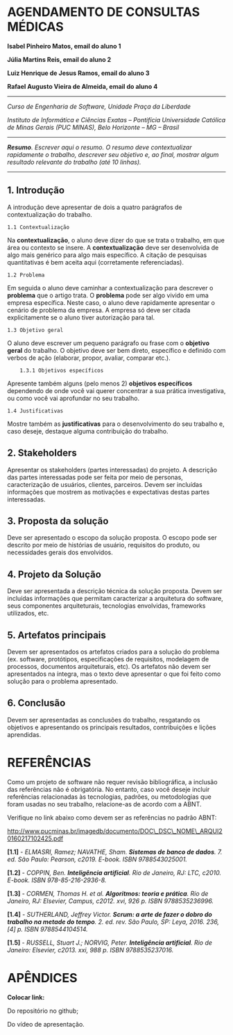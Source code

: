 # AGENDAMENTO DE CONSULTAS MÉDICAS


**Isabel Pinheiro Matos, email do aluno 1**

**Júlia Martins Reis, email do aluno 2**

**Luiz Henrique de Jesus Ramos, email do aluno 3**

**Rafael Augusto Vieira de Almeida, email do aluno 4**

---

_Curso de Engenharia de Software, Unidade Praça da Liberdade_

_Instituto de Informática e Ciências Exatas – Pontifícia Universidade Católica de Minas Gerais (PUC MINAS), Belo Horizonte – MG – Brasil_

---

_**Resumo**. Escrever aqui o resumo. O resumo deve contextualizar rapidamente o trabalho, descrever seu objetivo e, ao final, 
mostrar algum resultado relevante do trabalho (até 10 linhas)._

---


## 1. Introdução

A introdução deve apresentar de dois a quatro parágrafos de contextualização do trabalho. 

    1.1 Contextualização

Na **contextualização**, o aluno deve dizer do que se trata o trabalho, em que área ou contexto se insere. 
A **contextualização** deve ser desenvolvida de algo mais genérico para algo mais específico. 
A citação de pesquisas quantitativas é bem aceita aqui (corretamente referenciadas).

    1.2 Problema

Em seguida o aluno deve caminhar a contextualização para descrever o **problema** que o artigo trata. 
O **problema** pode ser algo vivido em uma empresa específica. Neste caso, o aluno deve rapidamente apresentar 
o cenário de problema da empresa. A empresa só deve ser citada explicitamente se o aluno tiver autorização 
para tal.

    1.3 Objetivo geral

O aluno deve escrever um pequeno parágrafo ou frase com o **objetivo geral** do trabalho. 
O objetivo deve ser bem direto, específico e definido com verbos de ação (elaborar, propor, avaliar, comparar etc.).

        1.3.1 Objetivos específicos

Apresente também alguns (pelo menos 2) **objetivos específicos** dependendo de onde você vai querer 
concentrar a sua prática investigativa, ou como você vai aprofundar no seu trabalho.

    1.4 Justificativas

Mostre também as **justificativas** para o 
desenvolvimento do seu trabalho e, caso deseje, destaque alguma contribuição do trabalho.


## 2. Stakeholders

Apresentar os stakeholders (partes interessadas) do projeto. A descrição das partes interessadas pode ser 
feita por meio de personas, caracterização de usuários, clientes, parceiros. Devem ser incluídas informações 
que mostrem as motivações e expectativas destas partes interessadas.


## 3. Proposta da solução

Deve ser apresentado o escopo da solução proposta. O escopo pode ser descrito por meio de histórias de usuário, 
requisitos do produto, ou necessidades gerais dos envolvidos.


## 4. Projeto da Solução

Deve ser apresentada a descrição técnica da solução proposta. Devem ser incluídas informações que 
permitam caracterizar a arquitetura do software, seus componentes arquiteturais, 
tecnologias envolvidas, frameworks utilizados, etc.

## 5. Artefatos principais

Devem ser apresentados os artefatos criados para a solução do problema 
(ex. software, protótipos, especificações de requisitos, modelagem de processos, 
documentos arquiteturais, etc). Os artefatos não devem ser apresentados na íntegra, 
mas o texto deve apresentar o que foi feito como solução para o problema apresentado.

## 6. Conclusão

Devem ser apresentadas as conclusões do trabalho, resgatando os objetivos e 
apresentando os principais resultados, contribuições e lições aprendidas.

# REFERÊNCIAS

Como um projeto de software não requer revisão bibliográfica, a inclusão das referências não é obrigatória. No entanto, caso você deseje incluir referências relacionadas às tecnologias, padrões, ou metodologias que foram usadas no seu trabalho, relacione-as de acordo com a ABNT.

Verifique no link abaixo como devem ser as referências no padrão ABNT:

http://www.pucminas.br/imagedb/documento/DOC\_DSC\_NOME\_ARQUI20160217102425.pdf


**[1.1]** - _ELMASRI, Ramez; NAVATHE, Sham. **Sistemas de banco de dados**. 7. ed. São Paulo: Pearson, c2019. E-book. ISBN 9788543025001._

**[1.2]** - _COPPIN, Ben. **Inteligência artificial**. Rio de Janeiro, RJ: LTC, c2010. E-book. ISBN 978-85-216-2936-8._

**[1.3]** - _CORMEN, Thomas H. et al. **Algoritmos: teoria e prática**. Rio de Janeiro, RJ: Elsevier, Campus, c2012. xvi, 926 p. ISBN 9788535236996._

**[1.4]** - _SUTHERLAND, Jeffrey Victor. **Scrum: a arte de fazer o dobro do trabalho na metade do tempo**. 2. ed. rev. São Paulo, SP: Leya, 2016. 236, [4] p. ISBN 9788544104514._

**[1.5]** - _RUSSELL, Stuart J.; NORVIG, Peter. **Inteligência artificial**. Rio de Janeiro: Elsevier, c2013. xxi, 988 p. ISBN 9788535237016._



# APÊNDICES

**Colocar link:**

Do repositório no github;

Do vídeo de apresentação.




